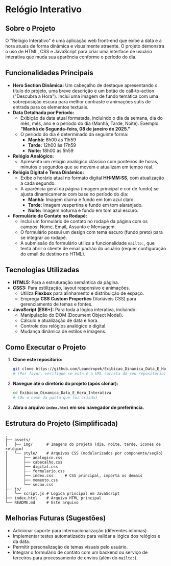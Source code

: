 # Relógio Interativo

## Sobre o Projeto

O "Relógio Interativo" é uma aplicação web front-end que exibe a data e a hora atuais de forma dinâmica e visualmente atraente. O projeto demonstra o uso de HTML, CSS e JavaScript para criar uma interface de usuário interativa que muda sua aparência conforme o período do dia.

## Funcionalidades Principais

*   **Hero Section Dinâmica:** Um cabeçalho de destaque apresentando o título do projeto, uma breve descrição e um botão de call-to-action ("Descubra a Hora"). Inclui uma imagem de fundo temática com uma sobreposição escura para melhor contraste e animações sutis de entrada para os elementos textuais.
*   **Data Detalhada por Período:**
    *   Exibição da data atual formatada, incluindo o dia da semana, dia do mês, mês, ano e o período do dia (Manhã, Tarde, Noite). Exemplo: **"Manhã de Segunda-feira, 08 de janeiro de 2025."**
    *   O período do dia é determinado da seguinte forma:
        *   **Manhã:** 6h00 às 11h59
        *   **Tarde:** 12h00 às 17h59
        *   **Noite:** 18h00 às 5h59
*   **Relógio Analógico:**
    *   Apresenta um relógio analógico clássico com ponteiros de horas, minutos e segundos que se movem e atualizam em tempo real.
*   **Relógio Digital e Tema Dinâmico:**
    *   Exibe o horário atual no formato digital **HH:MM:SS**, com atualização a cada segundo.
    *   A aparência geral da página (imagem principal e cor de fundo) se ajusta dinamicamente com base no período do dia:
        *   **Manhã:** Imagem diurna e fundo em tom azul claro.
        *   **Tarde:** Imagem vespertina e fundo em tom alaranjado.
        *   **Noite:** Imagem noturna e fundo em tom azul escuro.
*   **Formulário de Contato no Rodapé:**
    *   Inclui um formulário de contato no rodapé da página com os campos: Nome, Email, Assunto e Mensagem.
    *   O formulário possui um design com tema escuro (fundo preto) para se integrar ao rodapé.
    *   A submissão do formulário utiliza a funcionalidade `mailto:`, que tenta abrir o cliente de email padrão do usuário (requer configuração do email de destino no HTML).

## Tecnologias Utilizadas

*   **HTML5:** Para a estruturação semântica da página.
*   **CSS3:** Para estilização, layout responsivo e animações.
    *   Utiliza **Flexbox** para alinhamento e distribuição de espaço.
    *   Emprega **CSS Custom Properties** (Variáveis CSS) para gerenciamento de temas e fontes.
*   **JavaScript (ES6+):** Para toda a lógica interativa, incluindo:
    *   Manipulação do DOM (Document Object Model).
    *   Cálculo e atualização de data e hora.
    *   Controle dos relógios analógico e digital.
    *   Mudança dinâmica de estilos e imagens.

## Como Executar o Projeto

1.  **Clone este repositório:**
    ```bash
    git clone https://github.com/Leandropek/Exibicao_Dinamica_Data_E_Hora_Interativa.git
    # (Por favor, verifique se esta é a URL correta do seu repositório)
    ```
2.  **Navegue até o diretório do projeto (após clonar):**
    ```bash
    cd Exibicao_Dinamica_Data_E_Hora_Interativa
    # (Ou o nome da pasta que foi criada)
    ```
3.  **Abra o arquivo `index.html` em seu navegador de preferência.**

## Estrutura do Projeto (Simplificada)

```
.
├── assets/
│   ├── img/      # Imagens do projeto (dia, noite, tarde, ícones de relógio)
│   └── style/    # Arquivos CSS (modularizados por componente/seção)
│       ├── analogico.css
│       ├── cabecalho.css
│       ├── digital.css
│       ├── formulario.css
│       ├── index.css     # CSS principal, importa os demais
│       ├── momento.css
│       └── secao.css
├── js/
│   └── script.js # Lógica principal em JavaScript
├── index.html    # Arquivo HTML principal
└── README.md     # Este arquivo
```

## Melhorias Futuras (Sugestões)

*   Adicionar suporte para internacionalização (diferentes idiomas).
*   Implementar testes automatizados para validar a lógica dos relógios e da data.
*   Permitir personalização de temas visuais pelo usuário.
*   Integrar o formulário de contato com um backend ou serviço de terceiros para processamento de envios (além do `mailto:`).
```
